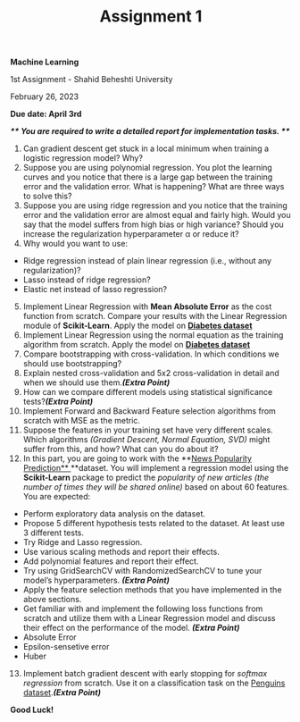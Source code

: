 ﻿---
layout: default
title: Assignment 1
nav_order: 1
has_children: false
parent: Assignments
permalink: /assignments/Assignment1
---

**Machine Learning**

1st Assignment - Shahid Beheshti University

February 26, 2023

**Due date: April 3rd**

***\*\* You are required to write a detailed report for implementation tasks. \*\****

1. Can gradient descent get stuck in a local minimum when training a logistic regression model? Why?
1. Suppose you are using polynomial regression. You plot the learning curves and you notice that there is a large gap between the training error and the validation error. What is happening? What are three ways to solve this?
1. Suppose you are using ridge regression and you notice that the training error and the validation error are almost equal and fairly high. Would you say that the model suffers from high bias or high variance? Should you increase the regularization hyperparameter α or reduce it?
1. Why would you want to use:
- Ridge regression instead of plain linear regression (i.e., without any regularization)?
- Lasso instead of ridge regression?
- Elastic net instead of lasso regression?
5. Implement Linear Regression with **Mean Absolute Error** as the cost function from scratch. Compare your results with the Linear Regression module of **Scikit-Learn**. Apply the model on **[Diabetes dataset](https://scikit-learn.org/stable/modules/generated/sklearn.datasets.load_diabetes.html)**
5. Implement Linear Regression using the normal equation as the training algorithm from scratch. Apply the model on **[Diabetes dataset](https://scikit-learn.org/stable/modules/generated/sklearn.datasets.load_diabetes.html)**
5. Compare bootstrapping with cross-validation. In which conditions we should use bootstrapping?
5. Explain nested cross-validation and 5x2 cross-validation in detail and when we should use them.***(Extra Point)***
9. How can we compare different models using statistical significance tests?***(Extra Point)***
9. Implement Forward and Backward Feature selection algorithms from scratch with MSE as the metric.
9. Suppose the features in your training set have very different scales. Which algorithms *(Gradient Descent, Normal Equation, SVD)* might suffer from this, and how? What can you do about it?
9. In this part, you are going to work with the **[News Popularity Prediction** ](https://archive.ics.uci.edu/ml/datasets/online+news+popularity)**dataset. You will implement a regression model using the **Scikit-Learn** package to predict the *popularity of new articles (the number of times they will be shared online)* based on about 60 features. You are expected:
- Perform exploratory data analysis on the dataset.
- Propose 5 different hypothesis tests related to the dataset. At least use 3 different tests.
- Try Ridge and Lasso regression.
- Use various scaling methods and report their effects.
- Add polynomial features and report their effect.
- Try using GridSearchCV with RandomizedSearchCV to tune your model’s hyperparameters. ***(Extra Point)***
- Apply the feature selection methods that you have implemented in the above sections.
- Get familiar with and implement the following loss functions from scratch and utilize them with a Linear Regression model and discuss their effect on the performance of the model. ***(Extra Point)***
- Absolute Error
- Epsilon-sensetive error
- Huber
13. Implement batch gradient descent with early stopping for *softmax regression* from scratch. Use it on a classification task on the [Penguins dataset](https://github.com/mwaskom/seaborn-data/blob/master/penguins.csv).***(Extra Point)***

**Good Luck!**
